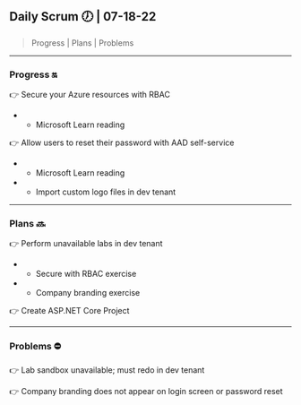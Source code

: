## Daily Scrum :clock7: | 07-18-22

> Progress | Plans | Problems 

---

### Progress :on:

:point_right: Secure your Azure resources with RBAC

* * Microsoft Learn reading 

:point_right: Allow users to reset their password with AAD self-service

* * Microsoft Learn reading 

* * Import custom logo files in dev tenant

---

### Plans :soon:

:point_right: Perform unavailable labs in dev tenant

* * Secure with RBAC exercise

* * Company branding exercise

:point_right: Create ASP.NET Core Project

---

### Problems :no_entry:

:point_right: Lab sandbox unavailable; must redo in dev tenant

:point_right: Company branding does not appear on login screen or password reset

